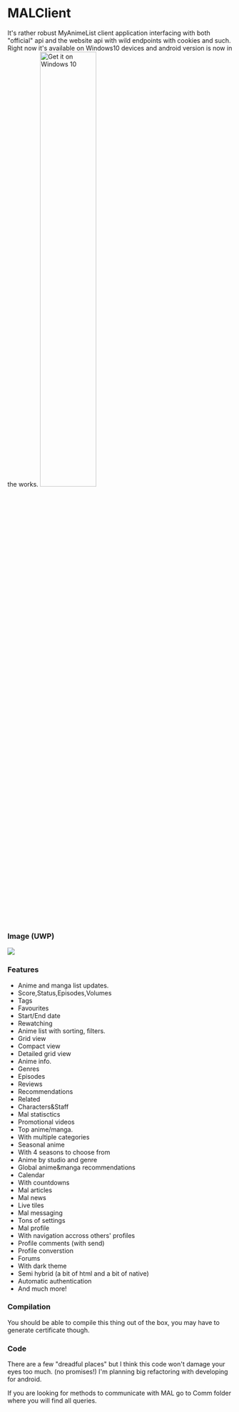 # MALClient
It's rather robust MyAnimeList client application interfacing with both "official" api and the website api with wild endpoints with cookies and such. Right now it's available on Windows10 devices and android version is now in the works.
<a href="https://www.microsoft.com/store/apps/9nblggh5f3bl?ocid=badge"><img src="https://assets.windowsphone.com/f2f77ec7-9ba9-4850-9ebe-77e366d08adc/English_Get_it_Win_10_InvariantCulture_Default.png" width="50%" alt="Get it on Windows 10" /></a>
### Image (UWP)
![](http://i.imgur.com/s0zQjPy.png)
### Features
- Anime and manga list updates.
 - Score,Status,Episodes,Volumes
 - Tags
 - Favourites
 - Start/End date
 - Rewatching
- Anime list with sorting, filters.
 - Grid view
 - Compact view
 - Detailed grid view
- Anime info.
 - Genres
 - Episodes
 - Reviews
 - Recommendations
 - Related
 - Characters&Staff
 - Mal statisctics
 - Promotional videos
- Top anime/manga.
 - With multiple categories
- Seasonal anime
 - With 4 seasons to choose from
- Anime by studio and genre
- Global anime&manga recommendations
- Calendar
 - With countdowns
- Mal articles
 - Mal news
 - Live tiles
- Mal messaging 
- Tons of settings
- Mal profile
 - With navigation accross others' profiles
 - Profile comments (with send)
 - Profile converstion
- Forums
 - With dark theme
 - Semi hybrid (a bit of html and a bit of native)
 - Automatic authentication
- And much more!

### Compilation
You should be able to compile this thing out of the box, you may have to generate certificate though.
### Code
There are a few "dreadful places" but I think this code won't damage your eyes too much. (no promises!)
I'm planning big refactoring with developing for android.

If you are looking for methods to communicate with MAL go to Comm folder where you will find all queries.

